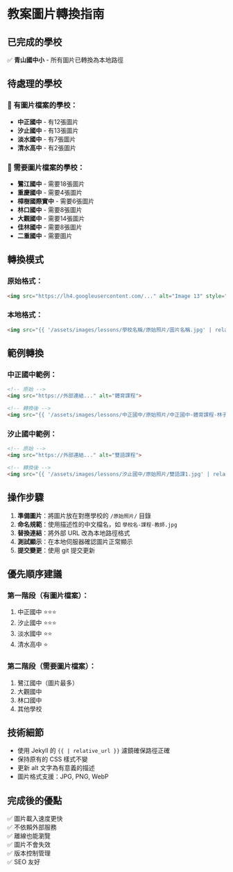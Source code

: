 # 教案圖片轉換指南

## 已完成的學校
✅ **青山國中小** - 所有圖片已轉換為本地路徑

## 待處理的學校

### 🏫 有圖片檔案的學校：
- **中正國中** - 有12張圖片
- **汐止國中** - 有13張圖片  
- **淡水國中** - 有7張圖片
- **清水高中** - 有2張圖片

### 🏫 需要圖片檔案的學校：
- **鷺江國中** - 需要18張圖片
- **重慶國中** - 需要4張圖片
- **樟樹國際實中** - 需要6張圖片
- **林口國中** - 需要8張圖片
- **大觀國中** - 需要14張圖片
- **佳林國中** - 需要8張圖片
- **二重國中** - 需要圖片

## 轉換模式

### 原始格式：
```html
<img src="https://lh4.googleusercontent.com/..." alt="Image 13" style="...">
```

### 本地格式：
```html
<img src="{{ '/assets/images/lessons/學校名稱/原始照片/圖片名稱.jpg' | relative_url }}" alt="描述性文字" style="...">
```

## 範例轉換

### 中正國中範例：
```html
<!-- 原始 -->
<img src="https://外部連結..." alt="體育課程">

<!-- 轉換後 -->
<img src="{{ '/assets/images/lessons/中正國中/原始照片/中正國中-體育課程-林子皓.jpg' | relative_url }}" alt="中正國中體育課程">
```

### 汐止國中範例：
```html
<!-- 原始 -->
<img src="https://外部連結..." alt="雙語課程">

<!-- 轉換後 -->
<img src="{{ '/assets/images/lessons/汐止國中/原始照片/雙語課1.jpg' | relative_url }}" alt="汐止國中雙語課程">
```

## 操作步驟

1. **準備圖片**：將圖片放在對應學校的 `/原始照片/` 目錄
2. **命名規範**：使用描述性的中文檔名，如 `學校名-課程-教師.jpg`
3. **替換連結**：將外部 URL 改為本地路徑格式
4. **測試顯示**：在本地伺服器確認圖片正常顯示
5. **提交變更**：使用 git 提交更新

## 優先順序建議

### 第一階段（有圖片檔案）：
1. 中正國中 ⭐⭐⭐
2. 汐止國中 ⭐⭐⭐
3. 淡水國中 ⭐⭐
4. 清水高中 ⭐

### 第二階段（需要圖片檔案）：
1. 鷺江國中（圖片最多）
2. 大觀國中
3. 林口國中
4. 其他學校

## 技術細節

- 使用 Jekyll 的 `{{ | relative_url }}` 濾鏡確保路徑正確
- 保持原有的 CSS 樣式不變
- 更新 alt 文字為有意義的描述
- 圖片格式支援：JPG, PNG, WebP

## 完成後的優點

✅ 圖片載入速度更快  
✅ 不依賴外部服務  
✅ 離線也能瀏覽  
✅ 圖片不會失效  
✅ 版本控制管理  
✅ SEO 友好 